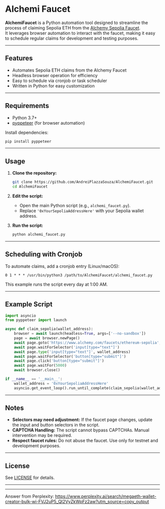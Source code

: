 
# Alchemi Faucet

**AlchemiFaucet** is a Python automation tool designed to streamline the process of claiming Sepolia ETH from the [Alchemy Sepolia Faucet](https://www.alchemy.com/faucets/ethereum-sepolia).  
It leverages browser automation to interact with the faucet, making it easy to schedule regular claims for development and testing purposes.

---

## Features

- Automates Sepolia ETH claims from the Alchemy Faucet
- Headless browser operation for efficiency
- Easy to schedule via cronjob or task scheduler
- Written in Python for easy customization

---

## Requirements

- Python 3.7+
- [pyppeteer](https://github.com/pyppeteer/pyppeteer) (for browser automation)

Install dependencies:
```bash
pip install pyppeteer
```

---

## Usage

1. **Clone the repository:**
    ```bash
    git clone https://github.com/AndreiPlazzaSouza/AlchemiFaucet.git
    cd AlchemiFaucet
    ```

2. **Edit the script:**
    - Open the main Python script (e.g., `alchemi_faucet.py`).
    - Replace `'0xYourSepoliaAddressHere'` with your Sepolia wallet address.

3. **Run the script:**
    ```bash
    python alchemi_faucet.py
    ```

---

## Scheduling with Cronjob

To automate claims, add a cronjob entry (Linux/macOS):

```cron
0 1 * * * /usr/bin/python3 /path/to/AlchemiFaucet/alchemi_faucet.py
```
This example runs the script every day at 1:00 AM.

---

## Example Script

```python
import asyncio
from pyppeteer import launch

async def claim_sepolia(wallet_address):
    browser = await launch(headless=True, args=['--no-sandbox'])
    page = await browser.newPage()
    await page.goto('https://www.alchemy.com/faucets/ethereum-sepolia', {'waitUntil': 'networkidle2'})
    await page.waitForSelector('input[type="text"]')
    await page.type('input[type="text"]', wallet_address)
    await page.waitForSelector('button[type="submit"]')
    await page.click('button[type="submit"]')
    await page.waitFor(5000)
    await browser.close()

if __name__ == '__main__':
    wallet_address = '0xYourSepoliaAddressHere'
    asyncio.get_event_loop().run_until_complete(claim_sepolia(wallet_address))
```

---

## Notes

- **Selectors may need adjustment:** If the faucet page changes, update the input and button selectors in the script.
- **CAPTCHA Handling:** The script cannot bypass CAPTCHAs. Manual intervention may be required.
- **Respect faucet rules:** Do not abuse the faucet. Use only for testnet and development purposes.

---

## License

See [LICENSE](LICENSE) for details.

---



---
Answer from Perplexity: https://www.perplexity.ai/search/megaeth-wallet-creator-bulk-wi-FVJ2uP5_QI2VyZkWpFz2aw?utm_source=copy_output

